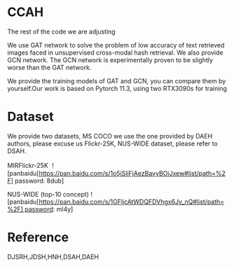 # CCAH
The rest of the code we are adjusting

We use GAT network to solve the problem of low accuracy of text retrieved images faced in unsupervised cross-modal hash retrieval. We also provide GCN network. The GCN network is experimentally proven to be slightly worse than the GAT network.

We provide the training models of GAT and GCN, you can compare them by yourself.Our work is based on Pytorch 11.3, using two RTX3090s for training


# Dataset
We provide two datasets, MS COCO we use the one provided by DAEH authors, please excuse us
Flickr-25K, NUS-WIDE dataset, please refer to DSAH.

MIRFlickr-25K ！[panbaidu[https://pan.baidu.com/s/1o5jSliFjAezBavyBOiJxew#list/path=%2F]   password: 8dub]

NUS-WIDE (top-10 concept) ![panbaidu[https://pan.baidu.com/s/1GFljcAtWDQFDVhgx6Jv_nQ#list/path=%2F],password: ml4y]

# Reference

DJSRH,JDSH,HNH,DSAH,DAEH
